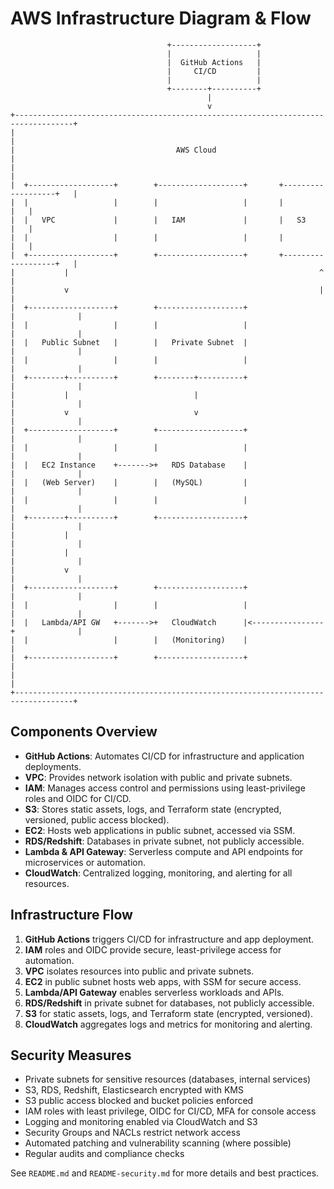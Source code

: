 # AWS Infrastructure Diagram & Flow

```
                                   +-------------------+
                                   |                   |
                                   |  GitHub Actions   |
                                   |     CI/CD         |
                                   |                   |
                                   +--------+----------+
                                            |
                                            v
+-----------------------------------------------------------------------------------+
|                                                                                   |
|                                    AWS Cloud                                      |
|                                                                                   |
|  +-------------------+        +-------------------+       +-------------------+   |
|  |                   |        |                   |       |                   |   |
|  |   VPC             |        |   IAM             |       |   S3              |   |
|  |                   |        |                   |       |                   |   |
|  +-------------------+        +-------------------+       +-------------------+   |
|           |                                                        ^              |
|           v                                                        |              |
|  +-------------------+        +-------------------+                 |              |
|  |                   |        |                   |                 |              |
|  |   Public Subnet   |        |   Private Subnet  |                 |              |
|  |                   |        |                   |                 |              |
|  +--------+----------+        +--------+----------+                 |              |
|           |                            |                            |              |
|           v                            v                            |              |
|  +-------------------+        +-------------------+                 |              |
|  |                   |        |                   |                 |              |
|  |   EC2 Instance    +------->+   RDS Database    |                 |              |
|  |   (Web Server)    |        |   (MySQL)         |                 |              |
|  |                   |        |                   |                 |              |
|  +--------+----------+        +-------------------+                 |              |
|           |                                                         |              |
|           |                                                         |              |
|           v                                                         |              |
|  +-------------------+        +-------------------+                 |              |
|  |                   |        |                   |                 |              |
|  |   Lambda/API GW   +------->+   CloudWatch      |<----------------+              |
|  |                   |        |   (Monitoring)    |                                |
|  +-------------------+        +-------------------+                                |
|                                                                                   |
+-----------------------------------------------------------------------------------+
```

## Components Overview

- **GitHub Actions**: Automates CI/CD for infrastructure and application deployments.
- **VPC**: Provides network isolation with public and private subnets.
- **IAM**: Manages access control and permissions using least-privilege roles and OIDC for CI/CD.
- **S3**: Stores static assets, logs, and Terraform state (encrypted, versioned, public access blocked).
- **EC2**: Hosts web applications in public subnet, accessed via SSM.
- **RDS/Redshift**: Databases in private subnet, not publicly accessible.
- **Lambda & API Gateway**: Serverless compute and API endpoints for microservices or automation.
- **CloudWatch**: Centralized logging, monitoring, and alerting for all resources.

## Infrastructure Flow

1. **GitHub Actions** triggers CI/CD for infrastructure and app deployment.
2. **IAM** roles and OIDC provide secure, least-privilege access for automation.
3. **VPC** isolates resources into public and private subnets.
4. **EC2** in public subnet hosts web apps, with SSM for secure access.
5. **Lambda/API Gateway** enables serverless workloads and APIs.
6. **RDS/Redshift** in private subnet for databases, not publicly accessible.
7. **S3** for static assets, logs, and Terraform state (encrypted, versioned).
8. **CloudWatch** aggregates logs and metrics for monitoring and alerting.

## Security Measures

- Private subnets for sensitive resources (databases, internal services)
- S3, RDS, Redshift, Elasticsearch encrypted with KMS
- S3 public access blocked and bucket policies enforced
- IAM roles with least privilege, OIDC for CI/CD, MFA for console access
- Logging and monitoring enabled via CloudWatch and S3
- Security Groups and NACLs restrict network access
- Automated patching and vulnerability scanning (where possible)
- Regular audits and compliance checks

See `README.md` and `README-security.md` for more details and best practices.